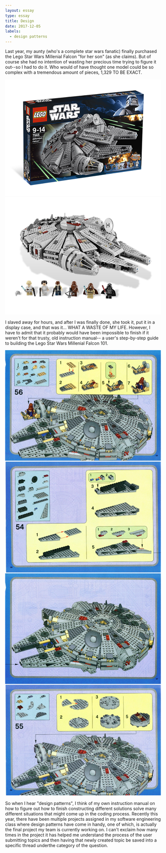 ```yaml
---
layout: essay
type: essay
title: Design
date: 2017-12-05
labels:
  - design patterns
---
```


Last year, my aunty (who's a complete star wars fanatic) finally purchased the Lego Star Wars Millenial Falcon "for her son" (as she claims). But of course she had no intention of wasting her precious time trying to figure it out--so I had to do it.  Who would of have thought one model could be so complex with a tremendous amount of pieces, 1,329 TO BE EXACT.

<div class="ui medium images">
  <img class="ui centered rounded image" src="/images/7965_alt1.png">
  <img class="ui centered rounded image" src="/images/milfalcon.png">
</div>

I slaved away for hours, and after I was finally done, she took it, put it in a display case, and that was it... WHAT A WASTE OF MY LIFE. However, I have to admit that it probably would have been impossible to finish if it weren't for that trusty, old instruction manual-- a user's step-by-step guide to building the Lego Star Wars Millenial Falcon 101. 

<div class="ui small images">
  <img class="ui centered rounded image" src="/images/53.jpg">
  <img class="ui centered rounded image" src="/images/54.jpg">
  <img class="ui centered rounded image" src="/images/55.jpg">
   <img class="ui centered rounded image" src="/images/56.jpg">
</div>

So when I hear "design patterns", I think of my own instruction manual on how to figure out how to finish constructing different solutions solve many different situations that might come up in the coding process. Recently this year, there have been multiple projects assigned in my software engineering class where design patterns have come in handy, one of which, is actually the final project my team is currently working on. I can't exclaim how many times in the project it has helped me understand the process of the user submitting topics and then having that newly created topic be saved into a specific thread underthe category of the question. 


